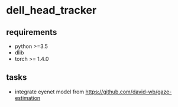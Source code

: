 # dell_head_tracker
## requirements
* python >=3.5
* dlib
* torch >= 1.4.0

## tasks
- integrate eyenet model from https://github.com/david-wb/gaze-estimation
